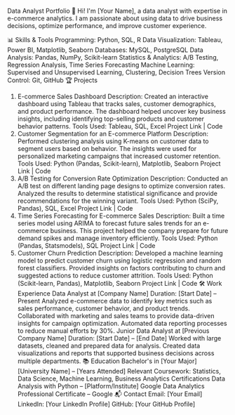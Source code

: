 Data Analyst Portfolio
👋 Hi! I'm [Your Name], a data analyst with expertise in e-commerce analytics. I am passionate about using data to drive business decisions, optimize performance, and improve customer experience.

📊 Skills & Tools
Programming: Python, SQL, R
Data Visualization: Tableau, Power BI, Matplotlib, Seaborn
Databases: MySQL, PostgreSQL
Data Analysis: Pandas, NumPy, Scikit-learn
Statistics & Analytics: A/B Testing, Regression Analysis, Time Series Forecasting
Machine Learning: Supervised and Unsupervised Learning, Clustering, Decision Trees
Version Control: Git, GitHub
🏆 Projects
1. E-commerce Sales Dashboard
Description: Created an interactive dashboard using Tableau that tracks sales, customer demographics, and product performance. The dashboard helped uncover key business insights, including identifying top-selling products and customer behavior patterns.
Tools Used: Tableau, SQL, Excel
Project Link | Code
2. Customer Segmentation for an E-commerce Platform
Description: Performed clustering analysis using K-means on customer data to segment users based on behavior. The insights were used for personalized marketing campaigns that increased customer retention.
Tools Used: Python (Pandas, Scikit-learn), Matplotlib, Seaborn
Project Link | Code
3. A/B Testing for Conversion Rate Optimization
Description: Conducted an A/B test on different landing page designs to optimize conversion rates. Analyzed the results to determine statistical significance and provide recommendations for the winning variant.
Tools Used: Python (SciPy, Pandas), SQL, Excel
Project Link | Code
4. Time Series Forecasting for E-commerce Sales
Description: Built a time series model using ARIMA to forecast future sales trends for an e-commerce business. This project helped the company prepare for future demand spikes and manage inventory efficiently.
Tools Used: Python (Pandas, Statsmodels), SQL
Project Link | Code
5. Customer Churn Prediction
Description: Developed a machine learning model to predict customer churn using logistic regression and random forest classifiers. Provided insights on factors contributing to churn and suggested actions to reduce customer attrition.
Tools Used: Python (Scikit-learn, Pandas), Matplotlib, Seaborn
Project Link | Code
🛠️ Work Experience
Data Analyst at [Company Name]
Duration: [Start Date] – Present
Analyzed e-commerce data to identify key metrics such as sales performance, customer behavior, and product trends.
Collaborated with marketing and sales teams to provide data-driven insights for campaign optimization.
Automated data reporting processes to reduce manual efforts by 30%.
Junior Data Analyst at [Previous Company Name]
Duration: [Start Date] – [End Date]
Worked with large datasets, cleaned and prepared data for analysis.
Created data visualizations and reports that supported business decisions across multiple departments.
📚 Education
Bachelor's in [Your Major]
[University Name] – [Years Attended]
Relevant Coursework: Statistics, Data Science, Machine Learning, Business Analytics
Certifications
Data Analysis with Python – [Platform/Institute]
Google Data Analytics Professional Certificate – Google
📬 Contact
Email: [Your Email]
LinkedIn: [Your LinkedIn Profile]
GitHub: [Your GitHub Profile]
